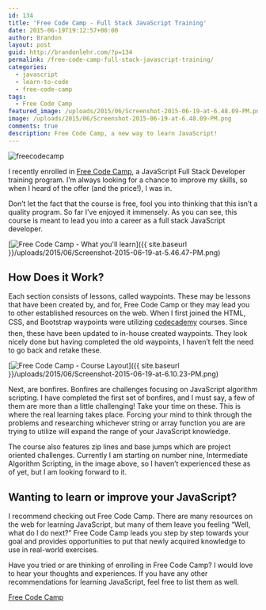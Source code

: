 ```yaml
---
id: 134
title: 'Free Code Camp - Full Stack JavaScript Training'
date: 2015-06-19T19:12:57+00:00
author: Brandon
layout: post
guid: http://brandonlehr.com/?p=134
permalink: /free-code-camp-full-stack-javascript-training/
categories:
  - javascript
  - learn-to-code
  - free-code-camp
tags:
  - Free Code Camp
featured_image: /uploads/2015/06/Screenshot-2015-06-19-at-6.48.09-PM.png
image: /uploads/2015/06/Screenshot-2015-06-19-at-6.48.09-PM.png
comments: true
description: Free Code Camp, a new way to learn JavaScript!
---
```

<img src="{{ site.baseurl }}{{ page.featured_image }}" alt="freecodecamp" class="" />

I recently enrolled in [Free Code Camp](http://www.freecodecamp.com/), a JavaScript Full Stack Developer training program. I&#8217;m always looking for a chance to improve my skills, so when I heard of the offer (and the price!), I was in.

Don&#8217;t let the fact that the course is free, fool you into thinking that this isn&#8217;t a quality program. So far I&#8217;ve enjoyed it immensely. As you can see, this course is meant to lead you into a career as a full stack JavaScript developer.

[<img class="img-rounded" src="{{ site.baseurl }}/uploads/2015/06/Screenshot-2015-06-19-at-5.46.47-PM-1024x590.png?fit=640%2C369" alt="Free Code Camp - What you'll learn" srcset="{{ site.baseurl }}/uploads/2015/06/Screenshot-2015-06-19-at-5.46.47-PM.png?resize=1024%2C590 1024w, {{ site.baseurl }}/uploads/2015/06/Screenshot-2015-06-19-at-5.46.47-PM.png?resize=300%2C173 300w, {{ site.baseurl }}/uploads/2015/06/Screenshot-2015-06-19-at-5.46.47-PM.png?w=1136 1136w" sizes="(max-width: 640px) 100vw, 640px" data-recalc-dims="1" />]({{ site.baseurl }}/uploads/2015/06/Screenshot-2015-06-19-at-5.46.47-PM.png)

## How Does it Work?

Each section consists of lessons, called waypoints. These may be lessons that have been created by, and for, Free Code Camp or they may lead you to other established resources on the web. When I first joined the HTML, CSS, and Bootstrap waypoints were utilizing [codecademy](http://www.codecademy.com/) courses. Since then, these have been updated to in-house created waypoints. They look nicely done but having completed the old waypoints, I haven&#8217;t felt the need to go back and retake these.<!--more-->

[<img class="img-rounded aligncenter wp-image-140 size-full" src="{{ site.baseurl }}/uploads/2015/06/Screenshot-2015-06-19-at-6.10.23-PM-e1434754281954.png?fit=640%2C546" alt="Free Code Camp - Course Layout " srcset="{{ site.baseurl }}/uploads/2015/06/Screenshot-2015-06-19-at-6.10.23-PM-e1434754281954.png?w=675 675w, {{ site.baseurl }}/uploads/2015/06/Screenshot-2015-06-19-at-6.10.23-PM-e1434754281954.png?resize=300%2C256 300w" sizes="(max-width: 640px) 100vw, 640px" data-recalc-dims="1" />]({{ site.baseurl }}/uploads/2015/06/Screenshot-2015-06-19-at-6.10.23-PM.png)

Next, are bonfires. Bonfires are challenges focusing on JavaScript algorithm scripting. I have completed the first set of bonfires, and I must say, a few of them are more than a little challenging! Take your time on these. This is where the real learning takes place. Forcing your mind to think through the problems and researching whichever string or array function you are are trying to utilize will expand the range of your JavaScript knowledge.

The course also features zip lines and base jumps which are project oriented challenges. Currently I am starting on number nine, Intermediate Algorithm Scripting, in the image above, so I haven&#8217;t experienced these as of yet, but I am looking forward to it.

## Wanting to learn or improve your JavaScript?

I recommend checking out Free Code Camp. There are many resources on the web for learning JavaScript, but many of them leave you feeling &#8220;Well, what do I do next?&#8221; Free Code Camp leads you step by step towards your goal and provides opportunities to put that newly acquired knowledge to use in real-world exercises.

Have you tried or are thinking of enrolling in Free Code Camp? I would love to hear your thoughts and experiences. If you have any other recommendations for learning JavaScript, feel free to list them as well.

[Free Code Camp](http://www.freecodecamp.com/)

&nbsp;
